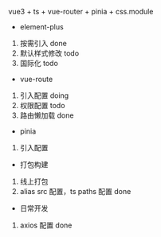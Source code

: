 vue3 + ts + vue-router + pinia + css.module 

- element-plus 
1. 按需引入 done
2. 默认样式修改 todo
3. 国际化 todo

- vue-route
1. 引入配置 doing
2. 权限配置 todo
3. 路由懒加载 done

- pinia 
1. 引入配置

- 打包构建
1. 线上打包
2. alias src 配置，ts paths 配置 done

- 日常开发
1. axios 配置 done
